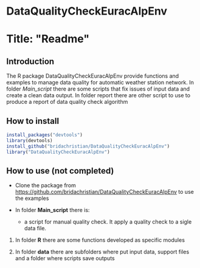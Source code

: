 DataQualityCheckEuracAlpEnv
================

Title: "Readme"
===============

Introduction
------------

The R package DataQualityCheckEuracAlpEnv provide functions and examples to manage data quality for automatic weather station network. In folder *Main\_script* there are some scripts that fix issues of input data and create a clean data output. In folder report there are other script to use to produce a report of data quality check algorithm

How to install
--------------

``` r
install_packages("devtools")
library(devtools)
install_github("bridachristian/DataQualityCheckEuracAlpEnv")
library("DataQualityCheckEuracAlpEnv")
```

How to use (not completed)
--------------------------

-   Clone the package from <https://github.com/bridachristian/DataQualityCheckEuracAlpEnv> to use the examples

-   In folder **Main\_script** there is:
    -   a script for manual quality check. It apply a quality check to a sigle data file.

1.  In folder **R** there are some functions developed as specific modules

2.  In folder **data** there are subfolders where put input data, support files and a folder where scripts save outputs

<!-- ## [Package Documentetion: Vignette] -->
